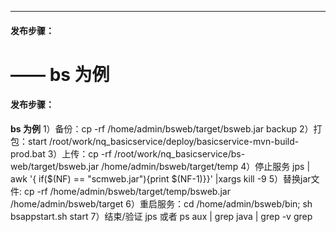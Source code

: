 
------
#### 发布步骤：
 —— **bs 为例**  
=======
#### 发布步骤：
**bs 为例**
1）备份：cp -rf /home/admin/bsweb/target/bsweb.jar  backup
2）打包：start /root/work/nq_basicservice/deploy/basicservice-mvn-build-prod.bat
3）上传：cp -rf /root/work/nq_basicservice/bs-web/target/bsweb.jar /home/admin/bsweb/target/temp
4）停止服务 jps | awk  '{ if($(NF) == "scmweb.jar"){print $(NF-1)}}' |xargs  kill -9
5）替换jar文件: cp -rf /home/admin/bsweb/target/temp/bsweb.jar /home/admin/bsweb/target
6）重启服务：cd /home/admin/bsweb/bin; sh bsappstart.sh start 
7）结束/验证 jps 或者 ps aux | grep java | grep -v grep
